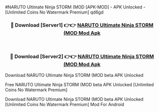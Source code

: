 #NARUTO Ultimate Ninja STORM (MOD [APK-MOD] - APK Unlocked - [Unlimited Coins No Watermark Premium] qd6gd



<div align="center">

<h3>🔴 Download [Server1] 👉👉 <a href="https://momento.my/?title=NARUTO_Ultimate_Ninja_STORM_(MOD">NARUTO Ultimate Ninja STORM (MOD Mod Apk</a></h3><br>

<h3>🔴 Download [Server2] 👉👉 <a href="https://momento.my/?title=NARUTO_Ultimate_Ninja_STORM_(MOD">NARUTO Ultimate Ninja STORM (MOD Mod Apk</a></h3>
</div>



Download NARUTO Ultimate Ninja STORM (MOD beta APK Unlocked

Free NARUTO Ultimate Ninja STORM (MOD beta APK Unlocked [Unlimited Coins No Watermark Premium]

Download NARUTO Ultimate Ninja STORM (MOD beta APK Unlocked [Unlimited Coins No Watermark Premium] Mod For Android
